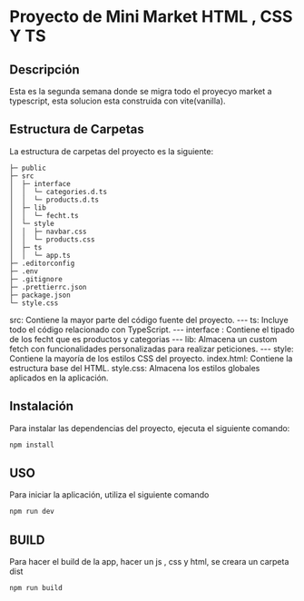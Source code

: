 # Proyecto de Mini Market HTML , CSS Y TS

## Descripción
Esta es la segunda semana donde se migra todo el proyecyo market a typescript, esta solucion esta construida con vite(vanilla).

## Estructura de Carpetas

La estructura de carpetas del proyecto es la siguiente:

```
├─ public
├─ src
│  ├─ interface
│  │  └─ categories.d.ts
│  │  └─ products.d.ts
│  ├─ lib
│  │  └─ fecht.ts
│  └─ style
│  │  ├─ navbar.css
│  │  └─ products.css
│  ├─ ts
│  │  └─ app.ts
├─ .editorconfig
├─ .env
├─ .gitignore
├─ .prettierrc.json
├─ package.json
└─ style.css
```

src: Contiene la mayor parte del código fuente del proyecto.
--- ts: Incluye todo el código relacionado con TypeScript.
--- interface : Contiene el tipado de los fecht que es productos y categorias
--- lib: Almacena un custom fetch con funcionalidades personalizadas para realizar peticiones.
--- style: Contiene la mayoría de los estilos CSS del proyecto.
index.html: Contiene la estructura base del HTML.
style.css: Almacena los estilos globales aplicados en la aplicación.


## Instalación
Para instalar las dependencias del proyecto, ejecuta el siguiente comando:

```sh
npm install
```

## USO
Para iniciar la aplicación, utiliza el siguiente comando

```sh
npm run dev
```

## BUILD
Para hacer el build de la app, hacer un js , css y html, se creara un carpeta dist

```sh
npm run build
```
